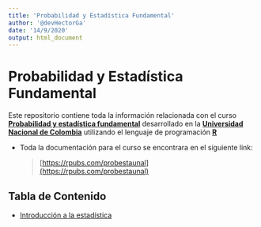 ```yaml
---
title: 'Probabilidad y Estadística Fundamental'
author: '@devHectorGa'
date: '14/9/2020'
output: html_document
---
```


# Probabilidad y Estadística Fundamental

Este repositorio contiene toda la información relacionada con el curso **[Probabilidad y estadística fundamental]** desarrollado en la **[Universidad Nacional de Colombia]** utilizando el lenguaje de programación **[R]**

- Toda la documentación para el curso se encontrara en el siguiente link:
  > [https://rpubs.com/probestaunal](https://rpubs.com/probestaunal)

## Tabla de Contenido

- [Introducción a la estadística](./01.introduccionEstadistica/01.IntroducciónEstadistica.md)

<!-- Links de interés -->

[probabilidad y estadística fundamental]: https://rpubs.com/probestaunal
[universidad nacional de colombia]: https://unal.edu.co/
[unal]: https://unal.edu.co/
[r]: https://www.r-project.org/
